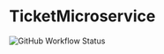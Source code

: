 # TicketMicroservice

![GitHub Workflow Status](https://img.shields.io/github/workflow/status/Stream-Desk/TicketMicroservice/.NET)
